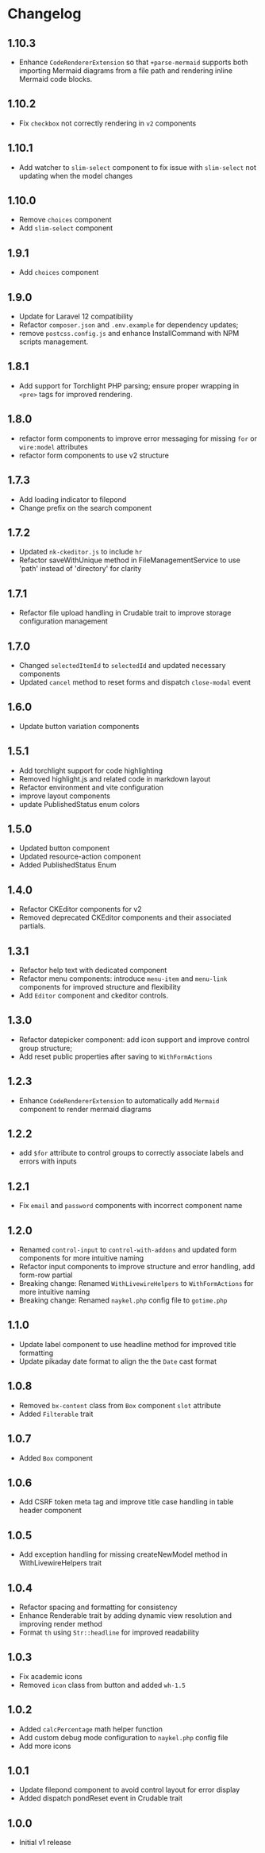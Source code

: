 # Changelog

## 1.10.3
- Enhance `CodeRendererExtension` so that `+parse-mermaid` supports both
  importing Mermaid diagrams from a file path and rendering inline Mermaid code
  blocks.

## 1.10.2
- Fix `checkbox` not correctly rendering in `v2` components
  
## 1.10.1
- Add watcher to `slim-select` component to fix issue with `slim-select` not updating when the model changes
  
## 1.10.0
- Remove `choices` component
- Add `slim-select` component

## 1.9.1
- Add `choices` component

## 1.9.0
- Update for Laravel 12 compatibility
- Refactor `composer.json` and `.env.example` for dependency updates;
- remove `postcss.config.js` and enhance InstallCommand with NPM scripts management.

## 1.8.1
- Add support for Torchlight PHP parsing; ensure proper wrapping in `<pre>` tags for improved rendering.

## 1.8.0
- refactor form components to improve error messaging for missing `for` or `wire:model` attributes
- refactor form components to use v2 structure

## 1.7.3
- Add loading indicator to filepond
- Change prefix on the search component

## 1.7.2
- Updated `nk-ckeditor.js` to include `hr`
- Refactor saveWithUnique method in FileManagementService to use 'path' instead of 'directory' for clarity

## 1.7.1
- Refactor file upload handling in Crudable trait to improve storage configuration management

## 1.7.0
- Changed `selectedItemId` to `selectedId` and updated necessary components
- Updated `cancel` method to reset forms and dispatch `close-modal` event

## 1.6.0
- Update button variation components

## 1.5.1
- Add torchlight support for code highlighting 
- Removed highlight.js and related code in markdown layout
- Refactor environment and vite configuration 
- improve layout components
- update PublishedStatus enum colors

## 1.5.0
- Updated button component 
- Updated resource-action component 
- Added PublishedStatus Enum

## 1.4.0
- Refactor CKEditor components for v2
- Removed deprecated CKEditor components and their associated partials.

## 1.3.1
- Refactor help text with dedicated component
- Refactor menu components: introduce `menu-item` and `menu-link` components for improved structure and flexibility
- Add `Editor` component and ckeditor controls.

## 1.3.0
- Refactor datepicker component: add icon support and improve control group structure; 
- Add reset public properties after saving to `WithFormActions`

## 1.2.3
- Enhance `CodeRendererExtension` to automatically add `Mermaid` component to render mermaid diagrams
  
## 1.2.2
- add `$for` attribute to control groups to correctly associate labels and errors with inputs

## 1.2.1
- Fix `email` and `password` components with incorrect component name

## 1.2.0
- Renamed `control-input` to `control-with-addons` and updated form components for more intuitive naming
- Refactor input components to improve structure and error handling, add form-row partial
- Breaking change: Renamed `WithLivewireHelpers` to `WithFormActions` for more intuitive naming
- Breaking change: Renamed `naykel.php` config file to `gotime.php`

## 1.1.0
- Update label component to use headline method for improved title formatting
- Update pikaday date format to align the the `Date` cast format

## 1.0.8
- Removed `bx-content` class from `Box` component `slot` attribute
- Added `Filterable` trait

## 1.0.7
- Added `Box` component

## 1.0.6
- Add CSRF token meta tag and improve title case handling in table header component

## 1.0.5
- Add exception handling for missing createNewModel method in WithLivewireHelpers trait

## 1.0.4
- Refactor spacing and formatting for consistency
- Enhance Renderable trait by adding dynamic view resolution and improving render method
- Format `th` using `Str::headline` for improved readability

## 1.0.3
- Fix academic icons
- Removed `icon` class from button and added `wh-1.5`
  
## 1.0.2
- Added `calcPercentage` math helper function
- Add custom debug mode configuration to `naykel.php` config file
- Add more icons
  
## 1.0.1
- Update filepond component to avoid control layout for error display 
- Added dispatch pondReset event in Crudable trait

## 1.0.0
- Initial v1 release
